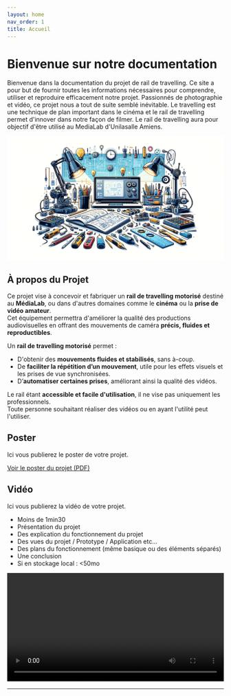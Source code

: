 ```yaml
---
layout: home
nav_order: 1
title: Accueil
---
```


# Bienvenue sur notre documentation

Bienvenue dans la documentation du projet de rail de travelling. Ce site a pour but de fournir toutes les informations nécessaires pour comprendre, utiliser et reproduire efficacement notre projet.
Passionnés de photographie et vidéo, ce projet nous a tout de suite semblé inévitable. Le travelling est une technique de plan important dans le cinéma et le rail de travelling permet d'innover dans notre façon de filmer. Le rail de travelling aura pour objectif d'être utilisé au MediaLab d'Unilasalle Amiens. 

![Illustration vectorielle colorée avec un fond blanc, montrant un atelier équipé pour un projet de conception mécanique, électronique et informatique](images/illustration.png)

## À propos du Projet
Ce projet vise à concevoir et fabriquer un **rail de travelling motorisé** destiné au **MédiaLab**, ou dans d'autres domaines comme le **cinéma** ou la **prise de vidéo amateur**.  
Cet équipement permettra d'améliorer la qualité des productions audiovisuelles en offrant des mouvements de caméra **précis, fluides et reproductibles**.  

Un **rail de travelling motorisé** permet :  
- D'obtenir des **mouvements fluides et stabilisés**, sans à-coup.  
- De **faciliter la répétition d’un mouvement**, utile pour les effets visuels et les prises de vue synchronisées.  
- D’**automatiser certaines prises**, améliorant ainsi la qualité des vidéos.  

Le rail étant **accessible et facile d'utilisation**, il ne vise pas uniquement les professionnels.  
Toute personne souhaitant réaliser des vidéos ou en ayant l'utilité peut l'utiliser.
   

## Poster

Ici vous publierez le poster de votre projet.

[Voir le poster du projet (PDF)](images/POSTER-Projet-06.pdf)


## Vidéo

Ici vous publierez la vidéo de votre projet. 
- Moins de 1min30
- Présentation du projet 
- Des explication du fonctionnement du projet
- Des vues du projet / Prototype / Application etc... 
- Des plans du fonctionnement (même basique ou des éléments séparés)
- Une conclusion
- Si en stockage local : <50mo

<video src="images/intro_amiens.mp4" controls title="Title"  style="width: 100%;"></video>

---

